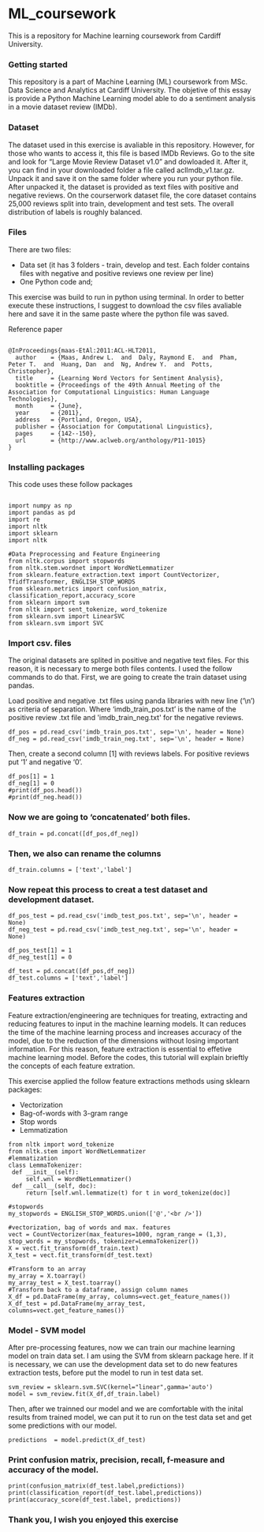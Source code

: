 # ML_coursework
This is a repository for Machine learning coursework from Cardiff University. 

### Getting started
This repository is a part of Machine Learning (ML) coursework from MSc. Data Science and Analytics at Cardiff University. The objetive of this essay is provide a Python Machine Learning model able to do a sentiment analysis in a movie dataset review (IMDb).

### Dataset 

The dataset used in this exercise is avaliable in this repository. However, for those who wants to access it, this file is based IMDb Reviews. Go to the site and look for “Large Movie Review Dataset v1.0” and dowloaded it. After it, you can find in your downloaded folder a file called aclImdb_v1.tar.gz. Unpack it and save it on the same folder where you run your python file. After unpacked it, the dataset is provided as text files with positive and negative reviews.  On the courserwork dataset file, the core dataset contains 25,000 reviews split into train, development and test sets. The overall distribution of labels is roughly balanced. 

### Files

There are two files: 
- Data set (it has 3 folders - train, develop and test. Each folder contains files with negative and positive reviews one review per line)
- One Python code and;

This exercise was build to run in python using terminal. In order to better execute these instructions, I suggest to download the csv files avaliable here and save it in the same paste where the python file was saved.   


Reference paper
```

@InProceedings{maas-EtAl:2011:ACL-HLT2011,
  author    = {Maas, Andrew L.  and  Daly, Raymond E.  and  Pham, Peter T.  and  Huang, Dan  and  Ng, Andrew Y.  and  Potts, Christopher},
  title     = {Learning Word Vectors for Sentiment Analysis},
  booktitle = {Proceedings of the 49th Annual Meeting of the Association for Computational Linguistics: Human Language Technologies},
  month     = {June},
  year      = {2011},
  address   = {Portland, Oregon, USA},
  publisher = {Association for Computational Linguistics},
  pages     = {142--150},
  url       = {http://www.aclweb.org/anthology/P11-1015}
}
```


### Installing packages

This code uses these follow packages

```

import numpy as np
import pandas as pd
import re
import nltk
import sklearn
import nltk

#Data Preprocessing and Feature Engineering
from nltk.corpus import stopwords
from nltk.stem.wordnet import WordNetLemmatizer
from sklearn.feature_extraction.text import CountVectorizer, TfidfTransformer, ENGLISH_STOP_WORDS
from sklearn.metrics import confusion_matrix, classification_report,accuracy_score
from sklearn import svm
from nltk import sent_tokenize, word_tokenize
from sklearn.svm import LinearSVC
from sklearn.svm import SVC
```

### Import csv. files
The original datasets are splited in positive and negative text files. For this reason, it is necessary to merge both files contents. I used the follow commands to do that. First, we are going to create the train dataset using pandas.

Load positive and negative .txt files using panda libraries with new line (‘\n’) as criteria of separation. Where ‘imdb_train_pos.txt’ is the name of the positive review .txt file and  'imdb_train_neg.txt' for the negative reviews.  

```
df_pos = pd.read_csv('imdb_train_pos.txt', sep='\n', header = None)
df_neg = pd.read_csv('imdb_train_neg.txt', sep='\n', header = None)
```
Then, create a second column [1] with reviews labels. For positive reviews  put ‘1’ and negative ‘0’. 

```
df_pos[1] = 1
df_neg[1] = 0
#print(df_pos.head())
#print(df_neg.head())
````

### Now we are going to ‘concatenated’ both files.
```
df_train = pd.concat([df_pos,df_neg])
```

### Then, we also can rename the columns
```
df_train.columns = ['text','label']
```

### Now repeat this process to creat a test dataset and development dataset. 
```
df_pos_test = pd.read_csv('imdb_test_pos.txt', sep='\n', header = None)
df_neg_test = pd.read_csv('imdb_test_neg.txt', sep='\n', header = None)

df_pos_test[1] = 1
df_neg_test[1] = 0

df_test = pd.concat([df_pos,df_neg])
df_test.columns = ['text','label']
```

### Features extraction 
Feature extraction/engineering are techniques for treating, extracting and reducing features to input in the machine learning models. It can reduces the time of the machine learning process and increases accuracy of the model, due to the reduction of the dimensions without losing important information. For this reason, feature extraction is essential to effetive machine learning model. Before the codes, this tutorial will explain brieftly the concepts of each feature extration. 
  
This exercise applied the follow feature extractions methods using sklearn packages: 
- Vectorization
- Bag-of-words with 3-gram range
- Stop words
- Lemmatization 

```
from nltk import word_tokenize
from nltk.stem import WordNetLemmatizer
#lemmatization
class LemmaTokenizer:
 def __init__(self):
     self.wnl = WordNetLemmatizer()
 def __call__(self, doc):
     return [self.wnl.lemmatize(t) for t in word_tokenize(doc)]

#stopwords
my_stopwords = ENGLISH_STOP_WORDS.union(['@','<br />'])

#vectorization, bag of words and max. features
vect = CountVectorizer(max_features=1000, ngram_range = (1,3), stop_words = my_stopwords, tokenizer=LemmaTokenizer())
X = vect.fit_transform(df_train.text)
X_test = vect.fit_transform(df_test.text)

#Transform to an array
my_array = X.toarray()
my_array_test = X_test.toarray()
#Transform back to a dataframe, assign column names
X_df = pd.DataFrame(my_array, columns=vect.get_feature_names())
X_df_test = pd.DataFrame(my_array_test, columns=vect.get_feature_names())
```
### Model - SVM model
After pre-processing features, now we can train our machine learning model on train data set. I am using the SVM from sklearn package here. If it is necessary, we can use the development data set to do new features extraction tests, before put the model to run in test data set.   

```
svm_review = sklearn.svm.SVC(kernel="linear",gamma='auto')
model = svm_review.fit(X_df,df_train.label)
```
Then, after we trainned our model and we are comfortable with the inital results from trained model, we can put it to run on the test data set and get some predictions with our model. 
```
predictions  = model.predict(X_df_test)
```
### Print confusion matrix, precision, recall, f-measure and accuracy of the model.
```
print(confusion_matrix(df_test.label,predictions))
print(classification_report(df_test.label,predictions))
print(accuracy_score(df_test.label, predictions))
```
### Thank you, I wish you enjoyed this exercise 
